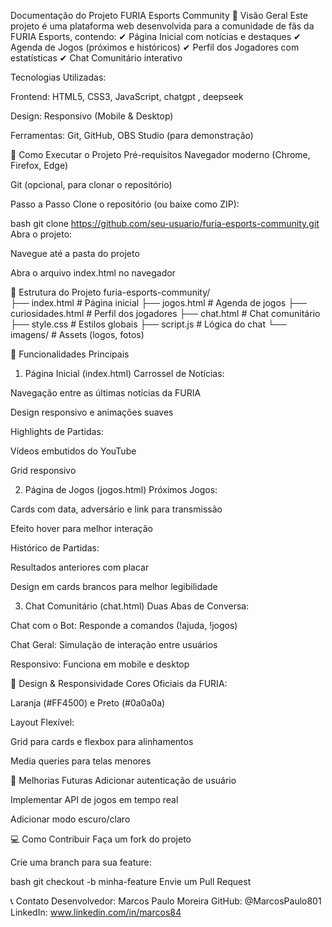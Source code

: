 Documentação do Projeto FURIA Esports Community
📌 Visão Geral
Este projeto é uma plataforma web desenvolvida para a comunidade de fãs da FURIA Esports, contendo:
✔ Página Inicial com notícias e destaques
✔ Agenda de Jogos (próximos e históricos)
✔ Perfil dos Jogadores com estatísticas
✔ Chat Comunitário interativo

Tecnologias Utilizadas:

Frontend: HTML5, CSS3, JavaScript, chatgpt , deepseek 

Design: Responsivo (Mobile & Desktop)

Ferramentas: Git, GitHub, OBS Studio (para demonstração)

🚀 Como Executar o Projeto
Pré-requisitos
Navegador moderno (Chrome, Firefox, Edge)

Git (opcional, para clonar o repositório)

Passo a Passo
Clone o repositório (ou baixe como ZIP):

bash
git clone https://github.com/seu-usuario/furia-esports-community.git
Abra o projeto:

Navegue até a pasta do projeto

Abra o arquivo index.html no navegador

📂 Estrutura do Projeto
furia-esports-community/  
├── index.html          # Página inicial
├── jogos.html          # Agenda de jogos
├── curiosidades.html   # Perfil dos jogadores
├── chat.html           # Chat comunitário
├── style.css           # Estilos globais
├── script.js           # Lógica do chat
└── imagens/            # Assets (logos, fotos)

🔧 Funcionalidades Principais
1. Página Inicial (index.html)
Carrossel de Notícias:

Navegação entre as últimas notícias da FURIA

Design responsivo e animações suaves

Highlights de Partidas:

Vídeos embutidos do YouTube

Grid responsivo

2. Página de Jogos (jogos.html)
Próximos Jogos:

Cards com data, adversário e link para transmissão

Efeito hover para melhor interação

Histórico de Partidas:

Resultados anteriores com placar

Design em cards brancos para melhor legibilidade

3. Chat Comunitário (chat.html)
Duas Abas de Conversa:

Chat com o Bot: Responde a comandos (!ajuda, !jogos)

Chat Geral: Simulação de interação entre usuários

Responsivo: Funciona em mobile e desktop

🎨 Design & Responsividade
Cores Oficiais da FURIA:

Laranja (#FF4500) e Preto (#0a0a0a)

Layout Flexível:

Grid para cards e flexbox para alinhamentos

Media queries para telas menores

📝 Melhorias Futuras
Adicionar autenticação de usuário

Implementar API de jogos em tempo real

Adicionar modo escuro/claro

💻 Como Contribuir
Faça um fork do projeto

Crie uma branch para sua feature:

bash
git checkout -b minha-feature
Envie um Pull Request


📞 Contato
Desenvolvedor: Marcos Paulo Moreira
GitHub: @MarcosPaulo801
LinkedIn: www.linkedin.com/in/marcos84
